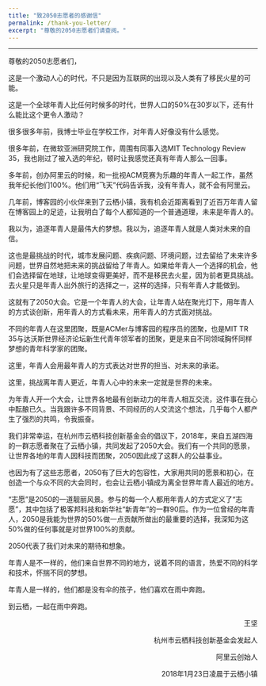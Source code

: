 ```yaml
---
title: "致2050志愿者的感谢信"
permalink: /thank-you-letter/
excerpt: "尊敬的2050志愿者们请查阅。"
---
```


---

尊敬的2050志愿者们，

这是一个激动人心的时代，不只是因为互联网的出现以及人类有了移民火星的可能。

这是一个全球年青人比任何时候多的时代，世界人口的50%在30岁以下，还有什么能比这个更令人激动？

很多很多年前，我博士毕业在学校工作，对年青人好像没有什么感觉。

很多年前，在微软亚洲研究院工作，周围有同事入选MIT Technology Review 35，我也刚过了被入选的年纪，顿时让我感觉还真有年青人那么一回事。

多年前，创办阿里云的时候，和一批视ACM竞赛为乐趣的年青人一起工作，虽然我年纪长他们100%。他们用“飞天”代码告诉我，没有年青人，就不会有阿里云。

几年前，博客园的小伙伴来到了云栖小镇，我有机会近距离看到了近百万年青人留在博客园上的足迹，让我明白了每个人都知道的一个普通道理，未来是年青人的。

我以为，追逐年青人是最伟大的梦想。我以为，追逐年青人就是人类对未来的自信。

这也是最挑战的时代，城市发展问题、疾病问题、环境问题，过去留给了未来许多问题，世界自然地把未来的挑战留给了年青人。如果给年青人一个选择的机会，他们会选择留在地球，让地球变得更美好，而不是移民去火星，因为前者更具挑战。去火星只是年青人出外旅行的选择之一，这样的选择，只有年青人才能做到。

这就有了2050大会。它是一个年青人的大会，让年青人站在聚光灯下，用年青人的方式谈创新，用年青人的方式看未来，用年青人的方式面对挑战。

不同的年青人在这里团聚，既是ACMer与博客园的程序员的团聚，也是MIT TR 35与达沃斯世界经济论坛新生代青年领军者的团聚，更是来自不同领域胸怀同样梦想的青年科学家的团聚。

这里，年青人会用最年青人的方式表达对世界的担当、对未来的承诺。

这里，挑战离年青人更近，年青人心中的未来一定就是世界的未来。

为年青人开一个大会，让世界各地最有创新动力的年青人相互交流，这件事在我心中酝酿已久。当我跟许多不同背景、不同经历的人交流这个想法，几乎每个人都产生了强烈的共鸣，令我振奋。

我们非常幸运，在杭州市云栖科技创新基金会的倡议下，2018年，来自五湖四海的一群志愿者聚在了云栖小镇，共同发起了2050大会。我们有一个共同的愿景，让世界各地的年青人因科技而团聚，2050因此成了这群人的公益事业。

也因为有了这些志愿者，2050有了巨大的包容性，大家用共同的愿景和初心，在创造一个与众不同的大会同时，也会让云栖小镇成为离全世界年青人最近的地方。

“志愿”是2050的一道靓丽风景。参与的每一个人都用年青人的方式定义了“志愿”，其中包括了极客邦科技和新华社“新青年”的一群90后。作为一位曾经的年青人，2050是我能为世界的50%做一点贡献所做出的最重要的选择，我深知为这50%做的任何事就是对世界100%的贡献。

2050代表了我们对未来的期待和想象。

年青人是不一样的，他们来自世界不同的地方，说着不同的语言，热爱不同的科学和技术，怀揣不同的梦想。

年青人是一样的，他们都是没有伞的孩子，他们喜欢在雨中奔跑。

到云栖，一起在雨中奔跑。


<p align="right">王坚</p>

<p align="right">杭州市云栖科技创新基金会发起人</p>

<p align="right">阿里云创始人</p>

<p align="right">2018年1月23日凌晨于云栖小镇</p>